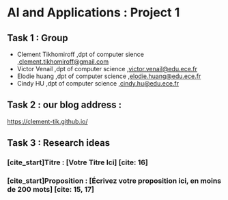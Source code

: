 # AI and Applications : Project 1 

## Task 1 : Group

* Clement Tikhomiroff ,dpt of computer sience ,clement.tikhomiroff@gmail.com
* Victor Venail ,dpt of computer science ,victor.venail@edu.ece.fr
* Elodie huang ,dpt of computer science ,elodie.huang@edu.ece.fr
* Cindy HU ,dpt of computer science ,cindy.hu@edu.ece.fr
## Task 2 : our blog address :
https://clement-tik.github.io/
## Task 3 : Research ideas 

### [cite_start]Titre : [Votre Titre Ici] [cite: 16]

### [cite_start]Proposition : [Écrivez votre proposition ici, en moins de 200 mots] [cite: 15, 17]
